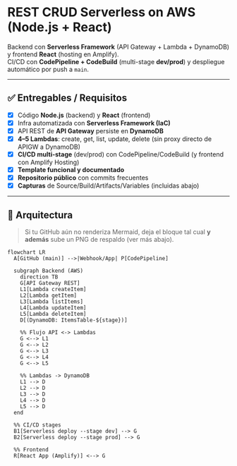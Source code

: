 # REST CRUD Serverless on AWS (Node.js + React)

Backend con **Serverless Framework** (API Gateway + Lambda + DynamoDB) y frontend **React** (hosting en Amplify).  
CI/CD con **CodePipeline + CodeBuild** (multi-stage **dev/prod**) y despliegue automático por push a `main`.

---

## ✅ Entregables / Requisitos

- [x] Código **Node.js** (backend) y **React** (frontend)
- [x] Infra automatizada con **Serverless Framework (IaC)**
- [x] API REST de **API Gateway** persiste en **DynamoDB**
- [x] **4–5 Lambdas**: create, get, list, update, delete (sin proxy directo de APIGW a DynamoDB)
- [x] **CI/CD multi-stage** (dev/prod) con CodePipeline/CodeBuild (y frontend con Amplify Hosting)
- [x] **Template funcional y documentado**
- [x] **Repositorio público** con commits frecuentes
- [x] **Capturas** de Source/Build/Artifacts/Variables (incluidas abajo)

---

## 🧱 Arquitectura

> Si tu GitHub aún no renderiza Mermaid, deja el bloque tal cual **y además** sube un PNG de respaldo (ver más abajo).

```mermaid
flowchart LR
  A[GitHub (main)] -->|Webhook/App| P[CodePipeline]

  subgraph Backend (AWS)
    direction TB
    G[API Gateway REST]
    L1[Lambda createItem]
    L2[Lambda getItem]
    L3[Lambda listItems]
    L4[Lambda updateItem]
    L5[Lambda deleteItem]
    D[(DynamoDB: ItemsTable-${stage})]

    %% Flujo API <-> Lambdas
    G <--> L1
    G <--> L2
    G <--> L3
    G <--> L4
    G <--> L5

    %% Lambdas -> DynamoDB
    L1 --> D
    L2 --> D
    L3 --> D
    L4 --> D
    L5 --> D
  end

  %% CI/CD stages
  B1[Serverless deploy --stage dev] --> G
  B2[Serverless deploy --stage prod] --> G

  %% Frontend
  R[React App (Amplify)] <--> G
